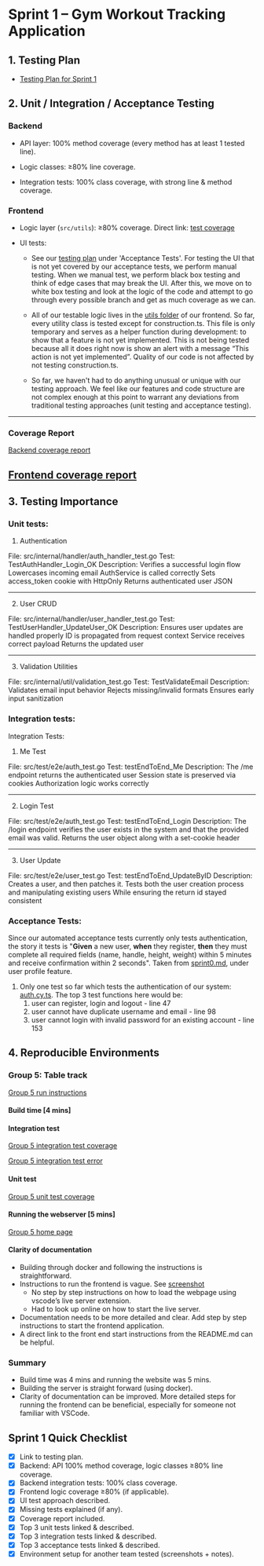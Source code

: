 # Sprint 1 – Gym Workout Tracking Application

## 1. Testing Plan
- [Testing Plan for Sprint 1](./misc/testing-plan.md)

## 2. Unit / Integration / Acceptance Testing

### Backend

- API layer: 100% method coverage (every method has at least 1 tested line).

- Logic classes: ≥80% line coverage.

- Integration tests: 100% class coverage, with strong line & method coverage.

### Frontend

- Logic layer (`src/utils`): ≥80% coverage. Direct link: [test coverage](https://github.com/Onyelechie/WorkoutPal-Frontend/blob/main/documentation/tests/sprint_1_test_coverage.png)

- UI tests: 

    - See our [testing plan](https://github.com/Onyelechie/WorkoutPal-Backend/blob/main/docs/misc/testing-plan.md) under 'Acceptance Tests'. For testing the UI that is not yet covered by our acceptance tests, we perform manual testing. When we manual test, we perform black box testing and think of edge cases that may break the UI. After this, we move on to white box testing and look at the logic of the code and attempt to go through every possible branch and get as much coverage as we can.

    - All of our testable logic lives in the [utils folder](https://github.com/Onyelechie/WorkoutPal-Frontend/tree/main/src/utils/__unit_tests__) of our frontend. So far, every utility class is tested except for construction.ts. This file is only temporary and serves as a helper function during development: to show that a feature is not yet implemented. This is not being tested because all it does right now is show an alert with a message “This action is not yet implemented”. Quality of our code is not affected by not testing construction.ts.

    - So far, we haven't had to do anything unusual or unique with our testing approach. We feel like our features and code structure are not complex enough at this point to warrant any deviations from traditional testing approaches (unit testing and acceptance testing).


---
### Coverage Report

[Backend coverage report](../coverage.txt)

[Frontend coverage report](https://github.com/Onyelechie/WorkoutPal-Frontend/blob/main/documentation/tests/sprint_1_test_coverage.png)
---

## 3. Testing Importance

### Unit tests:

1. Authentication

File: src/internal/handler/auth_handler_test.go
Test: TestAuthHandler_Login_OK
Description: 
Verifies a successful login flow
Lowercases incoming email
AuthService is called correctly
Sets access_token cookie with HttpOnly
Returns authenticated user JSON

---

2. User CRUD

File: src/internal/handler/user_handler_test.go
Test: TestUserHandler_UpdateUser_OK
Description: 
Ensures user updates are handled properly
ID is propagated from request context
Service receives correct payload
Returns the updated user

---

3. Validation Utilities

File: src/internal/util/validation_test.go
Test: TestValidateEmail
Description: 
Validates email input behavior
Rejects missing/invalid formats
Ensures early input sanitization

### Integration tests:

Integration Tests:

1. Me Test

File: src/test/e2e/auth_test.go
Test: testEndToEnd_Me
Description:
The /me endpoint returns the authenticated user
Session state is preserved via cookies
Authorization logic works correctly

---

2. Login Test

File: src/test/e2e/auth_test.go
Test: testEndToEnd_Login
Description:
The /login endpoint verifies the user exists in the system
and that the provided email was valid. Returns the user object
along with a set-cookie header

---

3. User Update

File: src/test/e2e/user_test.go
Test: testEndToEnd_UpdateByID
Description:
Creates a user, and then patches it.
Tests both the user creation process
and manipulating existing users
While ensuring the return id stayed consistent

### Acceptance Tests:

Since our automated acceptance tests currently only tests authentication, the story it tests is "**Given** a new user, **when** they register, **then** they must complete all required fields (name, handle, height, weight) within 5 minutes and receive confirmation within 2 seconds". Taken from [sprint0.md](sprint0.md), under user profile feature.
1. Only one test so far which tests the authentication of our system: [auth.cy.ts](https://github.com/Onyelechie/WorkoutPal-Frontend/tree/main/cypress/e2e). The top 3 test functions here would be:
    1. user can register, login and logout - line 47
    2. user cannot have duplicate username and email - line 98
    3. user cannot login with invalid password for an existing account - line 153


## 4. Reproducible Environments

### Group 5: Table track

[Group 5 run instructions](./misc/screenshots/reproducible-environments/group-5-run-instructions.png)

#### Build time [4 mins]

#### Integration test

[Group 5 integration test coverage](./misc/screenshots/reproducible-environments/group-5-integration-test.png)

[Group 5 integration test error](./misc/screenshots/reproducible-environments/group-5-integration-test-error.png)

#### Unit test

[Group 5 unit test coverage](./misc/screenshots/reproducible-environments/group-5-unit-test.png)

#### Running the webserver [5 mins]

[Group 5 home page](./misc/screenshots/reproducible-environments/group-5-web-server.png)

#### Clarity of documentation

- Building through docker and following the instructions is straightforward.
- Instructions to run the frontend is vague. See [screenshot](./misc/screenshots/reproducible-environments/group-5-frontend-instructions.png)
    - No step by step instructions on how to load the webpage using vscode’s live server extension.
    - Had to look up online on how to start the live server.
- Documentation needs to be more detailed and clear. Add step by step instructions to start the frontend application.
- A direct link to the front end start instructions from the README.md can be helpful.

### Summary

- Build time was 4 mins and running the website was 5 mins.
- Building the server is straight forward (using docker).
- Clarity of documentation can be improved. More detailed steps for running the frontend can be beneficial, especially for someone not familiar with VSCode.

## **Sprint 1 Quick Checklist**

- [x]  Link to testing plan.
- [x]  Backend: API 100% method coverage, logic classes ≥80% line coverage.
- [x]  Backend integration tests: 100% class coverage.
- [x]  Frontend logic coverage ≥80% (if applicable).
- [x]  UI test approach described.
- [x]  Missing tests explained (if any).
- [x]  Coverage report included.
- [x]  Top 3 unit tests linked & described.
- [x]  Top 3 integration tests linked & described.
- [x]  Top 3 acceptance tests linked & described.
- [x]  Environment setup for another team tested (screenshots + notes).